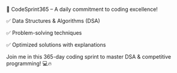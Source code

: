 🚀 CodeSprint365 – A daily commitment to coding excellence!

✅ Data Structures & Algorithms (DSA)

✅ Problem-solving techniques

✅ Optimized solutions with explanations

Join me in this 365-day coding sprint to master DSA & competitive programming! 💻🔥
